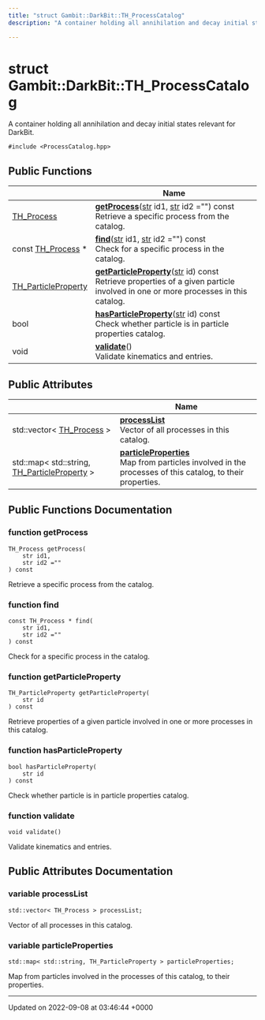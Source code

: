 ```yaml
---
title: "struct Gambit::DarkBit::TH_ProcessCatalog"
description: "A container holding all annihilation and decay initial states relevant for DarkBit. "

---
```


# struct Gambit::DarkBit::TH_ProcessCatalog



A container holding all annihilation and decay initial states relevant for DarkBit. 


`#include <ProcessCatalog.hpp>`

## Public Functions

|                | Name           |
| -------------- | -------------- |
| [TH_Process](/documentation/code/classes/structgambit_1_1darkbit_1_1th__process/) | **[getProcess](/documentation/code/classes/structgambit_1_1darkbit_1_1th__processcatalog/#function-getprocess)**([str](/documentation/code/namespaces/namespacegambit/#typedef-str) id1, [str](/documentation/code/namespaces/namespacegambit/#typedef-str) id2 ="") const<br>Retrieve a specific process from the catalog.  |
| const [TH_Process](/documentation/code/classes/structgambit_1_1darkbit_1_1th__process/) * | **[find](/documentation/code/classes/structgambit_1_1darkbit_1_1th__processcatalog/#function-find)**([str](/documentation/code/namespaces/namespacegambit/#typedef-str) id1, [str](/documentation/code/namespaces/namespacegambit/#typedef-str) id2 ="") const<br>Check for a specific process in the catalog.  |
| [TH_ParticleProperty](/documentation/code/classes/structgambit_1_1darkbit_1_1th__particleproperty/) | **[getParticleProperty](/documentation/code/classes/structgambit_1_1darkbit_1_1th__processcatalog/#function-getparticleproperty)**([str](/documentation/code/namespaces/namespacegambit/#typedef-str) id) const<br>Retrieve properties of a given particle involved in one or more processes in this catalog.  |
| bool | **[hasParticleProperty](/documentation/code/classes/structgambit_1_1darkbit_1_1th__processcatalog/#function-hasparticleproperty)**([str](/documentation/code/namespaces/namespacegambit/#typedef-str) id) const<br>Check whether particle is in particle properties catalog.  |
| void | **[validate](/documentation/code/classes/structgambit_1_1darkbit_1_1th__processcatalog/#function-validate)**()<br>Validate kinematics and entries.  |

## Public Attributes

|                | Name           |
| -------------- | -------------- |
| std::vector< [TH_Process](/documentation/code/classes/structgambit_1_1darkbit_1_1th__process/) > | **[processList](/documentation/code/classes/structgambit_1_1darkbit_1_1th__processcatalog/#variable-processlist)** <br>Vector of all processes in this catalog.  |
| std::map< std::string, [TH_ParticleProperty](/documentation/code/classes/structgambit_1_1darkbit_1_1th__particleproperty/) > | **[particleProperties](/documentation/code/classes/structgambit_1_1darkbit_1_1th__processcatalog/#variable-particleproperties)** <br>Map from particles involved in the processes of this catalog, to their properties.  |

## Public Functions Documentation

### function getProcess

```
TH_Process getProcess(
    str id1,
    str id2 =""
) const
```

Retrieve a specific process from the catalog. 

### function find

```
const TH_Process * find(
    str id1,
    str id2 =""
) const
```

Check for a specific process in the catalog. 

### function getParticleProperty

```
TH_ParticleProperty getParticleProperty(
    str id
) const
```

Retrieve properties of a given particle involved in one or more processes in this catalog. 

### function hasParticleProperty

```
bool hasParticleProperty(
    str id
) const
```

Check whether particle is in particle properties catalog. 

### function validate

```
void validate()
```

Validate kinematics and entries. 

## Public Attributes Documentation

### variable processList

```
std::vector< TH_Process > processList;
```

Vector of all processes in this catalog. 

### variable particleProperties

```
std::map< std::string, TH_ParticleProperty > particleProperties;
```

Map from particles involved in the processes of this catalog, to their properties. 

-------------------------------

Updated on 2022-09-08 at 03:46:44 +0000